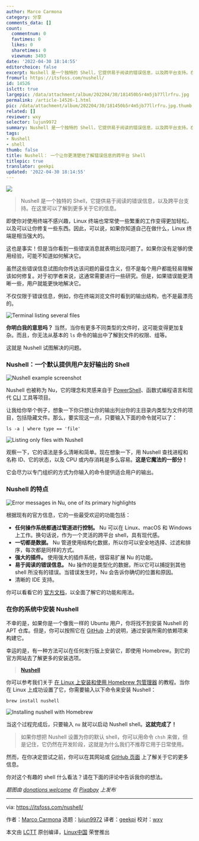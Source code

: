 ```yaml
---
author: Marco Carmona
category: 分享
comments_data: []
count:
  commentnum: 0
  favtimes: 0
  likes: 0
  sharetimes: 0
  viewnum: 3493
date: '2022-04-30 18:14:55'
editorchoice: false
excerpt: Nushell 是一个独特的 Shell，它提供易于阅读的错误信息，以及跨平台支持。在这里可以了解到更多关于它的信息。
fromurl: https://itsfoss.com/nushell/
id: 14526
islctt: true
largepic: /data/attachment/album/202204/30/181450b5r4m5jb77llrfru.jpg
permalink: /article-14526-1.html
pic: /data/attachment/album/202204/30/181450b5r4m5jb77llrfru.jpg.thumb.jpg
related: []
reviewer: wxy
selector: lujun9972
summary: Nushell 是一个独特的 Shell，它提供易于阅读的错误信息，以及跨平台支持。在这里可以了解到更多关于它的信息。
tags:
- Nushell
- shell
thumb: false
title: Nushell： 一个让你更清楚地了解错误信息的跨平台 Shell
titlepic: true
translator: geekpi
updated: '2022-04-30 18:14:55'
---
```


![](/data/attachment/album/202204/30/181450b5r4m5jb77llrfru.jpg)



> 
> Nushell 是一个独特的 Shell，它提供易于阅读的错误信息，以及跨平台支持。在这里可以了解到更多关于它的信息。
> 
> 
> 


即使你对使用终端不感兴趣，Linux 终端也常常使一些繁重的工作变得更加轻松，以及可以让你修复一些东西。因此，可以说，如果你知道自己在做什么，Linux 终端是相当强大的。


这也是事实！但是当你看到一些错误消息就表明出现问题了。如果你没有足够的使用经验，可能不知道如何解决它。


虽然这些错误信息试图向你传达该问题的最佳含义，但不是每个用户都能轻易理解该如何修复。对于初学者来说，这通常需要进行一些研究。但是，如果错误能更清晰一些，用户就能更快地解决它。


不仅仅限于错误信息，例如，你在终端浏览文件时看到的输出结构，也不是最漂亮的。


![Terminal listing several files](/data/attachment/album/202204/30/181456vd8nvatut5p844jd.png)


**你明白我的意思吗？** 当然，当你有更多不同类型的文件时，这可能变得更加复杂。而且，你无法从基本的 `ls` 命令的输出中了解到文件的权限、组等。


这就是 Nushell 试图解决的问题。


### Nushell：一个默认提供用户友好输出的 Shell


![Nushell example screenshot](/data/attachment/album/202204/30/181456ri27yfx2gkhibypf.jpg)


Nushell 也被称为 Nu，它的理念和灵感来自于 [PowerShell](https://itsfoss.com/microsoft-open-sources-powershell/)、函数式编程语言和现代 [CLI](https://itsfoss.com/gui-cli-tui/) 工具等项目。


让我给你举个例子，想象一下你只想让你的输出列出你的主目录内类型为文件的项目，包括隐藏文件。那么，要实现这一点，只要输入下面的命令就可以了：



```
ls -a | where type == 'file'

```

![Listing only files with Nushell](/data/attachment/album/202204/30/181456fruklqauk1aaaacc.png)


观察一下，它的语法是多么清晰和简单。现在想象一下，用 Nushell 查找进程和名称 ID、它的状态，以及 CPU 或内存消耗是多么容易。**这是它魔法的一部分！**


它会尽力以专门组织的方式为你输入的命令提供适合用户的输出。


### Nushell 的特点


![Error messages in Nu, one of its primary highlights](/data/attachment/album/202204/30/181456bvszq4v10e1yhjns.png)


根据现有的官方信息，它的一些最受欢迎的功能包括：


* **任何操作系统都通过管道进行控制。** Nu 可以在 Linux、macOS 和 Windows 上工作。换句话说，作为一个灵活的跨平台 shell，具有现代感。
* **一切都是数据。** Nu 管道使用结构化数据，所以你可以安全地选择、过滤和排序，每次都是同样的方式。
* **强大的插件。** 使用强大的插件系统，很容易扩展 Nu 的功能。
* **易于阅读的错误信息。** Nu 操作的是类型化的数据，所以它可以捕捉到其他 shell 所没有的错误。当错误发生时，Nu 会告诉你确切的位置和原因。
* 清晰的 IDE 支持。


你可以看看它的 [官方文档](https://www.nushell.sh/book/)，以全面了解它的功能和用法。


### 在你的系统中安装 Nushell


不幸的是，如果你是一个像我一样的 Ubuntu 用户，你将找不到安装 Nushell 的 APT 仓库。但是，你可以按照它在 [GitHub](https://github.com/nushell/nushell) 上的说明，通过安装所需的依赖项来构建它。


幸运的是，有一种方法可以在任何发行版上安装它，即使用 Homebrew。到它的官方网站去了解更多的安装选项。



> 
> **[Nushell](https://www.nushell.sh/)**
> 
> 
> 


你可以参考我们关于 [在 Linux 上安装和使用 Homebrew 包管理器](https://itsfoss.com/homebrew-linux/) 的教程。当你在 Linux 上成功设置了它，你需要输入以下命令来安装 Nushell：



```
brew install nushell

```

![Installing nushell with Homebrew](/data/attachment/album/202204/30/181457fqq3ggv9vsgqq3b4.png)


当这个过程完成后，只要输入 `nu` 就可以启动 Nushell shell。**这就完成了！**



> 
> 如果你想把 Nushell 设置为你的默认 shell，你可以用命令 `chsh` 来做，但是记住，它仍然在开发阶段，这就是为什么我们不推荐它用于日常使用。
> 
> 
> 


然而，在你决定尝试之前，你可以在其网站或 [GitHub 页面](https://github.com/nushell/nushell) 上了解关于它的更多信息。


你对这个有趣的 shell 什么看法？请在下面的评论中告诉我你的想法。


*题图由 [donations welcome](https://pixabay.com/zh/users/stux-12364/?utm_source=link-attribution&utm_medium=referral&utm_campaign=image&utm_content=2475272) 在 [Pixabay](https://pixabay.com/zh/?utm_source=link-attribution&utm_medium=referral&utm_campaign=image&utm_content=2475272) 上发布* 




---


via: <https://itsfoss.com/nushell/>


作者：[Marco Carmona](https://itsfoss.com/author/marco/) 选题：[lujun9972](https://github.com/lujun9972) 译者：[geekpi](https://github.com/geekpi) 校对：[wxy](https://github.com/wxy)


本文由 [LCTT](https://github.com/LCTT/TranslateProject) 原创编译，[Linux中国](https://linux.cn/) 荣誉推出